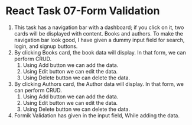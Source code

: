 # React Task 07-Form Validation 

1. This task has a navigation bar with a dashboard; if you click on it, two cards will be displayed with content. Books and authors. To make the navigation bar look good, I have given a dummy input field for search, login, and signup buttons.
2. By clicking Books card, the book data will display. In that form, we can perform CRUD. 
   1. Using Add button we can add the data.
   2. Using Edit button we can edit the data.
   4. Using Delete button we can delete the data.
3. By clicking Authors card, the Author data will display. In that form, we can perform CRUD. 
   1. Using Add button we can add the data.
   2. Using Edit button we can edit the data.
   4. Using Delete button we can delete the data.
4. Formik Validation has given in the input field, While adding the data.
